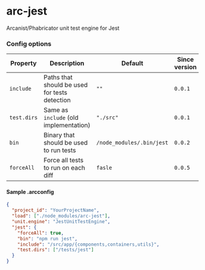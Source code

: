 # arc-jest

Arcanist/Phabricator unit test engine for Jest

### Config options

| Property    | Description                                   | Default                   | Since version |
| ----------- | --------------------------------------------- | ------------------------- | ------------- |
| `include`   | Paths that should be used for tests detection | `""`                      | `0.0.1`       |
| `test.dirs` | Same as `include` (old implementation)        | `"./src"`                 | `0.0.1`       |
| `bin`       | Binary that should be used to run tests       | `/node_modules/.bin/jest` | `0.0.2`       |
| `forceAll`  | Force all tests to run on each diff           | `fasle`                   | `0.0.5`       |

#### Sample .arcconfig

```json
{
  "project_id": "YourProjectName",
  "load": ["./node_modules/arc-jest"],
  "unit.engine": "JestUnitTestEngine",
  "jest": {
    "forceAll": true,
    "bin": "npm run jest",
    "include": "/src/app/{components,containers,utils}",
    "test.dirs": ["/tests/jest"]
  }
}
```

